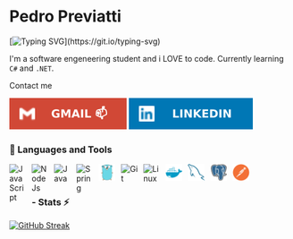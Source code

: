 # Pedro Previatti 
[![Typing SVG](https://readme-typing-svg.demolab.com?font=Fira+Code&pause=1000&random=false&width=435&height=30&lines=Backend+Developer;Still+got+lots+to+learn.)](https://git.io/typing-svg)

I'm a software engeneering student and i LOVE to code. Currently learning `C#` and `.NET`. 

Contact me 
<p align="left">
  <a href="mailto:pvlpreviatti@gmail.com"><img src="https://raw.githubusercontent.com/PROxZIMA/PROxZIMA/master/src/social/gmail.svg" alt="gmail"></a>
  <a target="_blank" href="https://www.linkedin.com/in/pedropreviatti/"><img src="https://raw.githubusercontent.com/PROxZIMA/PROxZIMA/master/src/social/linkedin.svg" alt="pratik-pingale"/></a>
</p>


### 🧰 Languages and Tools

<img align="left" alt="JavaScript" width="30px" style="padding-right:10px;" src="https://cdn.jsdelivr.net/gh/devicons/devicon/icons/javascript/javascript-original.svg"/>
<img align="left" alt="NodeJs" width="30px" style="padding-right:10px;" src="https://cdn.jsdelivr.net/gh/devicons/devicon/icons/nodejs/nodejs-original-wordmark.svg"/>
<img align="left" alt="Java" width="30px" style="padding-right:10px;" src="https://cdn.jsdelivr.net/gh/devicons/devicon/icons/java/java-original.svg"/>
<img align="left" alt="Spring" width="30px" style="padding-right:10px;" src="https://cdn.jsdelivr.net/gh/devicons/devicon/icons/spring/spring-original.svg" />
<img align="left" alt="Golang" width="30px" style="padding-right:10px;" src="https://github.com/devicons/devicon/blob/v2.16.0/icons/go/go-original.svg" />
<img align="left" alt="Git" width="30px" style="padding-right:10px;" src="https://cdn.jsdelivr.net/gh/devicons/devicon/icons/git/git-original.svg" />
<img align="left" alt="Linux" width="30px" style="padding-right:10px;" src="https://cdn.jsdelivr.net/gh/devicons/devicon/icons/linux/linux-original.svg" />
<img align="left" alt="Docker" width="30px" style="padding-right:10px;" src="https://github.com/devicons/devicon/blob/v2.16.0/icons/docker/docker-plain.svg" />
<img align="left" alt="MySql" width="30px" style="padding-right:10px;" src="https://github.com/devicons/devicon/blob/v2.16.0/icons/mysql/mysql-original.svg" />
<img align="left" alt="Postgres" width="30px" style="padding-right:10px;" src="https://github.com/devicons/devicon/blob/v2.16.0/icons/postgresql/postgresql-original.svg" />
<img align="left" alt="Postman" width="30px" style="padding-right:10px;" src="https://github.com/devicons/devicon/blob/v2.16.0/icons/postman/postman-original.svg" />

<br><br>

### - Stats ⚡️

[![GitHub Streak](https://streak-stats.demolab.com?user=Pedro-Previatti&theme=blueberry-duo&hide_border=true)](https://git.io/streak-stats)

